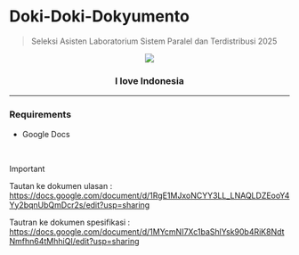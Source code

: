 # Doki-Doki-Dokyumento

> Seleksi Asisten Laboratorium Sistem Paralel dan Terdistribusi 2025
<p align="center">
    <img src="https://github.com/user-attachments/assets/f47ed610-7bf9-46ae-bc4d-9d4bae131a11">
</p>
    <h3 align="center">I love Indonesia</h3>

---

### Requirements
- Google Docs

<br/>

> [!IMPORTANT]
> Tautan ke dokumen ulasan        : https://docs.google.com/document/d/1RgE1MJxoNCYY3LL_LNAQLDZEooY4Yy2bqnUbQmDcr2s/edit?usp=sharing
> 
> Tautran ke dokumen spesifikasi  : https://docs.google.com/document/d/1MYcmNI7Xc1baShlYsk90b4RiK8NdtNmfhn64tMhhiQI/edit?usp=sharing
